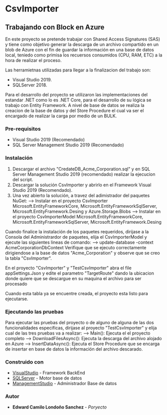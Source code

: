 # CsvImporter
## Trabajando con Block en Azure
En este proyecto se pretende trabajar con Shared Access Signatures (SAS) y tiene como objetivo generar la descarga de un archivo compartido en un blob de Azure con el fin de guardar la información en una base de datos local, teniedo como primisa los recuersos consumidos (CPU, RAM, ETC) a la hora de realizar el proceso.

Las herramietnas utilizadas para llegar a la finalizacion del trabajo son:
* Visual Studio 2019.
* SQLServer 2018.

Para el desarrollo del proyecto se utilizaron las implementaciones del estandar .NET como lo es .NET Core, para el desarrollo de su lógica se trabajo con Entity Framework. A nivel de base de datos se realiza la creacion de la base de datos y del Store Procedure el cual va ser el encargado de realizar la carga por medio de un BULK.

### Pre-requisitos
* Visual Studio 2019 (Recomendado)
* SQL Server Management Studio 2019 (Recomendado)

### Instalación

1. Descargar el archivo "CredateDB_Acme_Corporation.sql" y en SQL Server Management Studio 2019 (recomendado) realizar la ejecucion del script.
2. Descargar la solución CsvImporter y abrirlo en el Framework Visual Studio 2019 (Recomendado).
3. Una vez abierto la solución, a travez del adimistrador del paquetes NuGet:
 --> Instalar en el proyecto CsvImporter  Microsoft.EntityFrameworkCore, Microsoft.EntityFrameworkSqlServer, Microsoft.EntityFramework.Desing y Azure.Storage.Blobs
 --> Instalar en el proyecto CsvImporterModel  Microsoft.EntityFrameworkCore, Microsoft.EntityFrameworkSqlServer, Microsoft.EntityFramework.Desing
 
Cuando finalice la instalación de los paquetes requeridos, dirijase a la Consola del Administrardor de paquetes, elija el CsvImporterModel y ejecute las siguientes lineas de comando:
--> update-database -context AcmeCorporationDbContext
Verifique que se ejecuto correctamente dirigiendose a la base de datos "Acme_Corporation" y observe que se creo la tabla "CsvImporter".

En el proyecto "CsvImporter" y "TestCsvImporter" abra el file appSettings.Json y edite el parametro "TargetRoute" dando la ubicacion donde quiere que se descargue en su maquina el archivo para ser procesado

Cuando esta tabla ya se encuentre creada, el proyecto esta listo para ejecutarse.

### Ejecutando las pruebas

Para ejecutar las pruebas del proyecto o de alguno de alguna de las dos funcionalidades especificas, dirijase al proyecto "TestCsvImporter" y elija cual de las tres pruebas va a realizar:
--> Main(): Ejecuta el el proyecto completo
--> DownloadFilesAsync(): Ejecuta la descarga del archivo alojado en Azure
--> InsertDataAsync(): Ejecuta el Store Procedure que se encarga de insertar en base de datos la información del archivo descarado.

### Construido con

* [VisualStudio](https://visualstudio.microsoft.com/es/downloads/) - Framework BackEnd
* [SQLServer](https://www.microsoft.com/es-es/sql-server/sql-server-downloads) - Motor base de datos
* [ManagementStudio](https://docs.microsoft.com/en-us/sql/ssms/download-sql-server-management-studio-ssms?view=sql-server-ver15) - Administrador Base de datos

### Autor

* **Edward Camilo Londoño Sanchez** - *Poryecto* 
